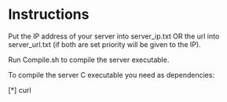 # Instructions

Put the IP address of your server into server_ip.txt OR the url into server_url.txt (if both are set priority will be given to the IP).

Run Compile.sh to compile the server executable.

To compile the server C executable you need as dependencies:

[*] curl